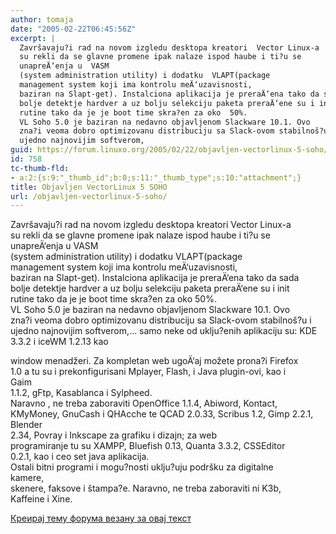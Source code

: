```yaml
---
author: tomaja
date: "2005-02-22T06:45:56Z"
excerpt: |
  Završavaju?i rad na novom izgledu desktopa kreatori  Vector Linux-a
  su rekli da se glavne promene ipak nalaze ispod haube i ti?u se
  unapreÄ‘enja u  VASM
  (system administration utility) i dodatku  VLAPT(package
  management system koji ima kontrolu meÄ‘uzavisnosti,
  baziran na Slapt-get). Instalciona aplikacija je preraÄ‘ena tako da sada
  bolje detektje hardver a uz bolju selekciju paketa preraÄ‘ene su i init
  rutine tako da je je boot time skra?en za oko  50%.
  VL Soho 5.0 je baziran na nedavno objavljenom Slackware 10.1. Ovo
  zna?i veoma dobro optimizovanu distribuciju sa Slack-ovom stabilnoš?u i
  ujedno najnovijim softverom,
guid: https://forum.linuxo.org/2005/02/22/objavljen-vectorlinux-5-soho/
id: 758
tc-thumb-fld:
- a:2:{s:9:"_thumb_id";b:0;s:11:"_thumb_type";s:10:"attachment";}
title: Objavljen VectorLinux 5 SOHO
url: /objavljen-vectorlinux-5-soho/
---
```

Završavaju?i rad na novom izgledu desktopa kreatori Vector Linux-a  
su rekli da se glavne promene ipak nalaze ispod haube i ti?u se  
unapreÄ‘enja u VASM  
(system administration utility) i dodatku VLAPT(package  
management system koji ima kontrolu meÄ‘uzavisnosti,  
baziran na Slapt-get). Instalciona aplikacija je preraÄ‘ena tako da sada  
bolje detektje hardver a uz bolju selekciju paketa preraÄ‘ene su i init  
rutine tako da je je boot time skra?en za oko 50%.  
VL Soho 5.0 je baziran na nedavno objavljenom Slackware 10.1. Ovo  
zna?i veoma dobro optimizovanu distribuciju sa Slack-ovom stabilnoš?u i  
ujedno najnovijim softverom,<!--break-->&#8230; samo neke od uklju?enih aplikaciju su: KDE 3.3.2 i iceWM 1.2.13 kao

  
window menadžeri. Za kompletan web ugoÄ‘aj možete prona?i Firefox  
1.0 a tu su i prekonfigurisani Mplayer, Flash, i Java plugin-ovi, kao i  
Gaim  
1.1.2, gFtp, Kasablanca i Sylpheed.  
Naravno , ne treba zaboraviti OpenOffice 1.1.4, Abiword, Kontact,  
KMyMoney, GnuCash i QHAcche te QCAD 2.0.33, Scribus 1.2, Gimp 2.2.1,  
Blender  
2.34, Povray i Inkscape za grafiku i dizajn; za web  
programiranje tu su XAMPP, Bluefish 0.13, Quanta 3.3.2, CSSEditor  
0.2.1, kao i ceo set java aplikacija.  
Ostali bitni programi i mogu?nosti uklju?uju podršku za digitalne  
kamere,  
skenere, faksove i štampa?e. Naravno, ne treba zaboraviti ni K3b,  
Kaffeine i Xine.

[Креирај тему форума везану за овај текст](https://linuxo.org/nova-tema-na-forumu/?se_pid=758)